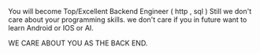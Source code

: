 You will become Top/Excellent Backend Engineer ( http , sql )
Still we don't care about your programming skills.
we don't care if you in future want to learn Android or IOS or AI.

WE CARE ABOUT YOU AS THE BACK END.